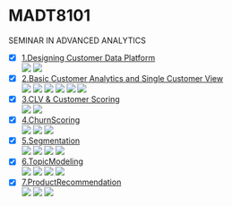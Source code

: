 # MADT8101
SEMINAR IN ADVANCED ANALYTICS
- [x] [1.Designing Customer Data Platform](https://github.com/jane-russ/MADT8101/tree/6b6f72c61e185f6aebd875797daf8bbca2017723/1.Designing%20Customer%20Data%20Platform)  
[![](https://img.shields.io/badge/-Concept-blue)](#) [![](https://img.shields.io/badge/-Presentation-blue)](#)
- [x] [2.Basic Customer Analytics and Single Customer View](https://github.com/jane-russ/MADT8101/tree/main/2.Basic%20Customer%20Analytics%20%26%20Single%20Customer%20View)  
[![](https://img.shields.io/badge/-K--Means-orange)](#) [![](https://img.shields.io/badge/-DAX-green)](#) [![](https://img.shields.io/badge/-Python-green)](#) [![](https://img.shields.io/badge/-Google--Colab-green)](#) [![](https://img.shields.io/badge/-Power--BI-green)](#) [![](https://img.shields.io/badge/-Dashboard-blue)](#)
- [x] [3.CLV & Customer Scoring](https://github.com/jane-russ/MADT8101/tree/main/3.CLV%20%26%20Customer%20Scoring%20)  
[![](https://img.shields.io/badge/-Concept-blue)](#) [![](https://img.shields.io/badge/-Presentation-blue)](#)
- [x] [4.ChurnScoring](https://github.com/jane-russ/MADT8101/tree/main/4.ChurnScoring)  
[![](https://img.shields.io/badge/-Classification-orange)](#) [![](https://img.shields.io/badge/-Python-green)](#) [![](https://img.shields.io/badge/-Google--Colab-green)](#)
- [x] [5.Segmentation](https://github.com/jane-russ/MADT8101/tree/main/5.Segmentation)  
[![](https://img.shields.io/badge/-K--Means-orange)](#) [![](https://img.shields.io/badge/-Classification-orange)](#) [![](https://img.shields.io/badge/-Python-green)](#) [![](https://img.shields.io/badge/-Google--Colab-green)](#) 
- [x] [6.TopicModeling](https://github.com/jane-russ/MADT8101/tree/main/6.TopicModeling)  
[![](https://img.shields.io/badge/-Topic--Modeling-orange)](#) [![](https://img.shields.io/badge/-NLP-orange)](#) [![](https://img.shields.io/badge/-Python-green)](#) [![](https://img.shields.io/badge/-Google--Colab-green)](#) 
- [x] [7.ProductRecommendation](https://github.com/jane-russ/MADT8101/tree/main/7.ProductRecommendation)  
[![](https://img.shields.io/badge/-CoSineSimilarity-orange)](#)
[![](https://img.shields.io/badge/-Python-green)](#) 
[![](https://img.shields.io/badge/-Google--Colab-green)](#)   
